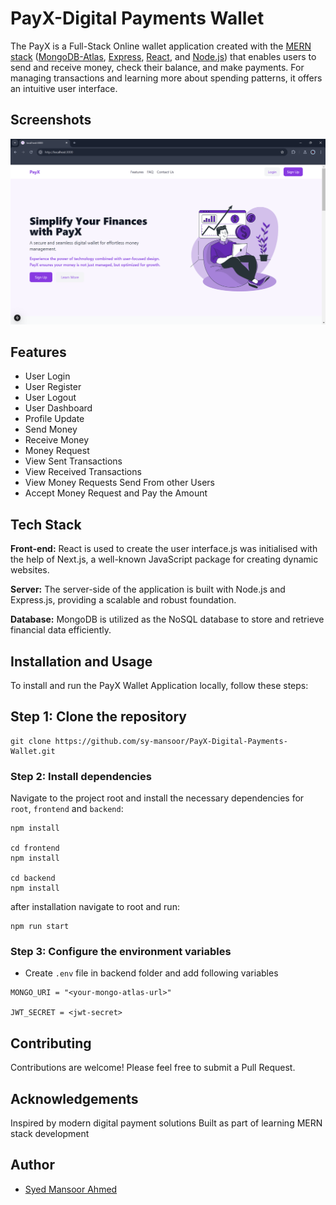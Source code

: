 
# PayX-Digital Payments Wallet

The PayX is a Full-Stack Online wallet application created with the [MERN stack](https://www.geeksforgeeks.org/mern-stack/) ([MongoDB-Atlas](https://www.mongodb.com/cloud/atlas/register), [Express](https://expressjs.com/), [React](https://react.dev/), and [Node.js](https://nodejs.org/en)) that enables users to send and receive money, check their balance, and make payments. For managing transactions and learning more about spending patterns, it offers an intuitive user interface.


## Screenshots

![alt text](https://github.com/sy-mansoor/PayX-Digital-Payments-Wallet/blob/main/frontend/public/preview.png?raw=true)


## Features

- User Login
- User Register
- User Logout
- User Dashboard
- Profile Update
- Send Money
- Receive Money
- Money Request
- View Sent Transactions
- View Received Transactions
- View Money Requests Send From other Users
- Accept Money Request and Pay the Amount

## Tech Stack

**Front-end:** React is used to create the user interface.js was initialised with the help of Next.js, a well-known JavaScript package for creating dynamic websites.

**Server:** The server-side of the application is built with Node.js and Express.js, providing a scalable and robust foundation.

**Database:** MongoDB is utilized as the NoSQL database to store and retrieve financial data efficiently.


## Installation and Usage

To install and run the PayX Wallet Application locally, follow these steps:

## Step 1: Clone the repository


```
git clone https://github.com/sy-mansoor/PayX-Digital-Payments-Wallet.git
```

### Step 2: Install dependencies

Navigate to the project root and install the necessary dependencies for `root`, `frontend` and `backend`:

```
npm install 

cd frontend
npm install

cd backend
npm install
```

after installation navigate to root and run:

```
npm run start
```
### Step 3: Configure the environment variables

- Create `.env` file in backend folder and add following variables

```
MONGO_URI = "<your-mongo-atlas-url>"

JWT_SECRET = <jwt-secret>
```
## Contributing

Contributions are welcome! Please feel free to submit a Pull Request.


## Acknowledgements

Inspired by modern digital payment solutions
Built as part of learning MERN stack development



## Author

- [Syed Mansoor Ahmed](https://www.linkedin.com/in/symansoor/)

